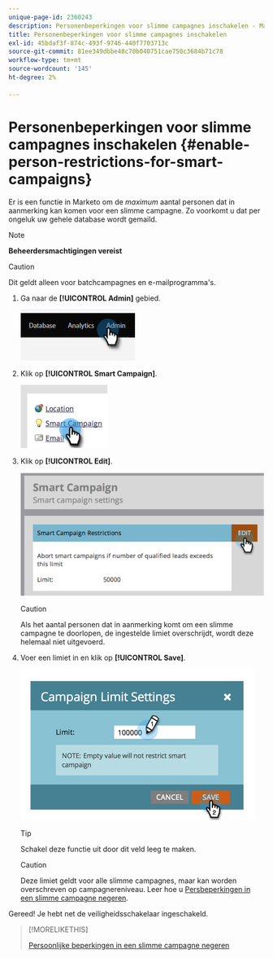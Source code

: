```yaml
---
unique-page-id: 2360243
description: Personenbeperkingen voor slimme campagnes inschakelen - Marketo Docs - Productdocumentatie
title: Personenbeperkingen voor slimme campagnes inschakelen
exl-id: 45bdaf3f-874c-493f-9746-440f7703713c
source-git-commit: 81ee349dbbe48c70b040751cae750c3684b71c78
workflow-type: tm+mt
source-wordcount: '145'
ht-degree: 2%

---
```


# Personenbeperkingen voor slimme campagnes inschakelen {#enable-person-restrictions-for-smart-campaigns}

Er is een functie in Marketo om de _maximum_ aantal personen dat in aanmerking kan komen voor een slimme campagne. Zo voorkomt u dat per ongeluk uw gehele database wordt gemaild.

>[!NOTE]
>
>**Beheerdersmachtigingen vereist**

>[!CAUTION]
>
>Dit geldt alleen voor batchcampagnes en e-mailprogramma&#39;s.

1. Ga naar de **[!UICONTROL Admin]** gebied.

   ![](assets/enable-person-restrictions-for-smart-campaigns-1.png)

1. Klik op **[!UICONTROL Smart Campaign]**.

   ![](assets/enable-person-restrictions-for-smart-campaigns-2.png)

1. Klik op **[!UICONTROL Edit]**.

   ![](assets/enable-person-restrictions-for-smart-campaigns-3.png)

   >[!CAUTION]
   >
   >Als het aantal personen dat in aanmerking komt om een slimme campagne te doorlopen, de ingestelde limiet overschrijdt, wordt deze helemaal niet uitgevoerd.

1. Voer een limiet in en klik op **[!UICONTROL Save]**.

   ![](assets/enable-person-restrictions-for-smart-campaigns-4.png)

   >[!TIP]
   >
   >Schakel deze functie uit door dit veld leeg te maken.

   >[!CAUTION]
   >
   >Deze limiet geldt voor alle slimme campagnes, maar kan worden overschreven op campagnereniveau. Leer hoe u [Persbeperkingen in een slimme campagne negeren](/help/marketo/product-docs/core-marketo-concepts/smart-campaigns/using-smart-campaigns/override-person-restrictions-in-a-smart-campaign.md).

Gereed! Je hebt net de veiligheidsschakelaar ingeschakeld.

>[!MORELIKETHIS]
>
>[Persoonlijke beperkingen in een slimme campagne negeren](/help/marketo/product-docs/core-marketo-concepts/smart-campaigns/using-smart-campaigns/override-person-restrictions-in-a-smart-campaign.md)
